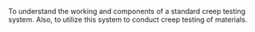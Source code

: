  To understand the working and components of a standard creep testing system. Also, to utilize this system to conduct creep testing of materials.

